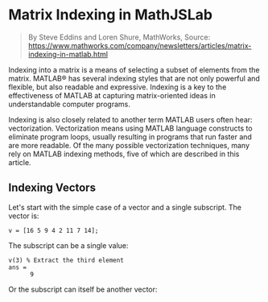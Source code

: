 # Matrix Indexing in MathJSLab

> By Steve Eddins and Loren Shure, MathWorks, Source: https://www.mathworks.com/company/newsletters/articles/matrix-indexing-in-matlab.html

Indexing into a matrix is a means of selecting a subset of elements from the matrix. MATLAB&reg; has several indexing styles that are not only powerful and flexible, but also readable and expressive. Indexing is a key to the effectiveness of MATLAB at capturing matrix-oriented ideas in understandable computer programs.

Indexing is also closely related to another term MATLAB users often hear: vectorization. Vectorization means using MATLAB language constructs to eliminate program loops, usually resulting in programs that run faster and are more readable. Of the many possible vectorization techniques, many rely on MATLAB indexing methods, five of which are described in this article.

## Indexing Vectors

Let's start with the simple case of a vector and a single subscript. The vector is:

```
v = [16 5 9 4 2 11 7 14];
```

The subscript can be a single value:

```
v(3) % Extract the third element
ans =
      9
```

Or the subscript can itself be another vector:

